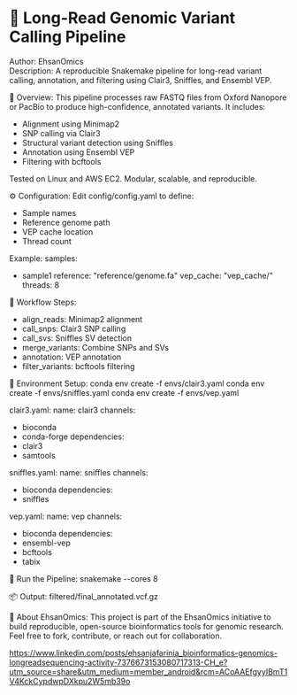 # 🧬 Long-Read Genomic Variant Calling Pipeline

Author: EhsanOmics  
Description: A reproducible Snakemake pipeline for long-read variant calling, annotation, and filtering using Clair3, Sniffles, and Ensembl VEP.

📌 Overview:
This pipeline processes raw FASTQ files from Oxford Nanopore or PacBio to produce high-confidence, annotated variants. It includes:
- Alignment using Minimap2
- SNP calling via Clair3
- Structural variant detection using Sniffles
- Annotation using Ensembl VEP
- Filtering with bcftools

Tested on Linux and AWS EC2. Modular, scalable, and reproducible.

⚙️ Configuration:
Edit config/config.yaml to define:
- Sample names
- Reference genome path
- VEP cache location
- Thread count

Example:
samples:
  - sample1
reference: "reference/genome.fa"
vep_cache: "vep_cache/"
threads: 8

🐍 Workflow Steps:
- align_reads: Minimap2 alignment
- call_snps: Clair3 SNP calling
- call_svs: Sniffles SV detection
- merge_variants: Combine SNPs and SVs
- annotation: VEP annotation
- filter_variants: bcftools filtering

🧪 Environment Setup:
conda env create -f envs/clair3.yaml
conda env create -f envs/sniffles.yaml
conda env create -f envs/vep.yaml

clair3.yaml:
name: clair3
channels:
  - bioconda
  - conda-forge
dependencies:
  - clair3
  - samtools

sniffles.yaml:
name: sniffles
channels:
  - bioconda
dependencies:
  - sniffles

vep.yaml:
name: vep
channels:
  - bioconda
dependencies:
  - ensembl-vep
  - bcftools
  - tabix

🚀 Run the Pipeline:
snakemake --cores 8

📦 Output:
filtered/final_annotated.vcf.gz

🧬 About EhsanOmics:
This project is part of the EhsanOmics initiative to build reproducible, open-source bioinformatics tools for genomic research.  
Feel free to fork, contribute, or reach out for collaboration.

https://www.linkedin.com/posts/ehsanjafarinia_bioinformatics-genomics-longreadsequencing-activity-7376673153080717313-CH_e?utm_source=share&utm_medium=member_android&rcm=ACoAAEfgyyIBmT1V4KckCypdwpDXkpu2W5mb39o
